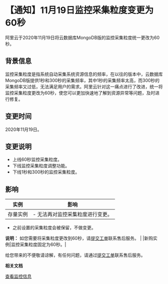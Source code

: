 # 【通知】11月19日监控采集粒度变更为60秒

阿里云于2020年11月19日将云数据库MongoDB版的监控采集粒度统一更改为60秒。

## 背景信息

监控采集粒度是指系统自动采集系统资源信息的频率，在以往的版本中，云数据库MongoDB版提供1秒和300秒的采集频率，其中1秒的采集频率太高，而300秒的采集频率又过低，无法满足用户的需求。阿里云针对这一痛点进行了改进，统一将监控采集粒度更改为60秒，使您可以更加快速地了解到资源异常等问题，及时进行修复。

## 变更时间

2020年11月19日。

## 变更说明

-   上线60秒监控采集粒度。
-   下线监控采集粒度调整功能。
-   下线1秒和300秒的监控采集粒度。

## 影响

|实例|影响|
|--|--|
|存量实例|-   无法再对监控采集粒度进行变更。
-   之前设置的采集粒度会被保留，不做变更。

**说明：** 如您需要将采集粒度更改到60秒，请[提交工单](https://selfservice.console.aliyun.com/ticket/category/dds/today)联系售后服务。 |
|新购实例|监控采集粒度固定为60秒。|

给您带来的不便敬请谅解，有任何问题，请通过[提交工单](https://selfservice.console.aliyun.com/ticket/category/dds/today)联系售后服务。

**相关文档**  


[查看监控信息](/cn.zh-CN/用户指南/监控与报警/查看监控信息.md)

